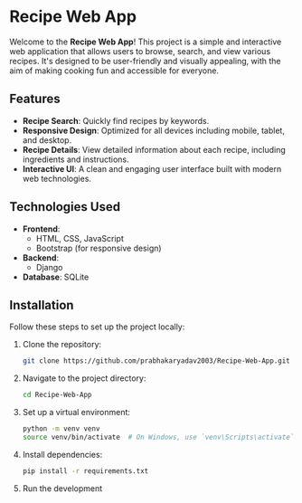 # Recipe Web App

Welcome to the **Recipe Web App**! This project is a simple and interactive web application that allows users to browse, search, and view various recipes. It's designed to be user-friendly and visually appealing, with the aim of making cooking fun and accessible for everyone.

## Features

- **Recipe Search**: Quickly find recipes by keywords.
- **Responsive Design**: Optimized for all devices including mobile, tablet, and desktop.
- **Recipe Details**: View detailed information about each recipe, including ingredients and instructions.
- **Interactive UI**: A clean and engaging user interface built with modern web technologies.

## Technologies Used

- **Frontend**: 
  - HTML, CSS, JavaScript
  - Bootstrap (for responsive design)
- **Backend**: 
  - Django
- **Database**: SQLite

## Installation

Follow these steps to set up the project locally:

1. Clone the repository:
   ```bash
   git clone https://github.com/prabhakaryadav2003/Recipe-Web-App.git
   ```
2. Navigate to the project directory:
   ```bash
   cd Recipe-Web-App
   ```
3. Set up a virtual environment:
   ```bash
   python -m venv venv
   source venv/bin/activate  # On Windows, use `venv\Scripts\activate`
   ```
4. Install dependencies:
   ```bash
   pip install -r requirements.txt
   ```
5. Run the development
